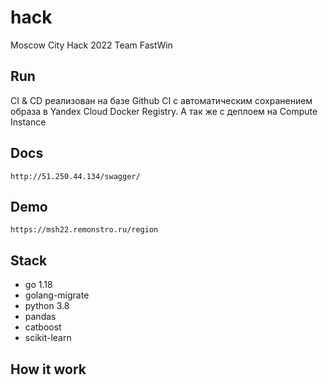 # hack
Moscow City Hack 2022
Team FastWin

## Run 
CI & CD реализован на базе Github CI с автоматическим сохранением образа в Yandex Cloud Docker Registry. А так же с деплоем на Compute Instance

## Docs
  ```
  http://51.250.44.134/swagger/
  ```

## Demo
  ```
  https://msh22.remonstro.ru/region
  ```

## Stack
- go 1.18
- golang-migrate
- python 3.8
- pandas
- catboost
- scikit-learn

## How it work

